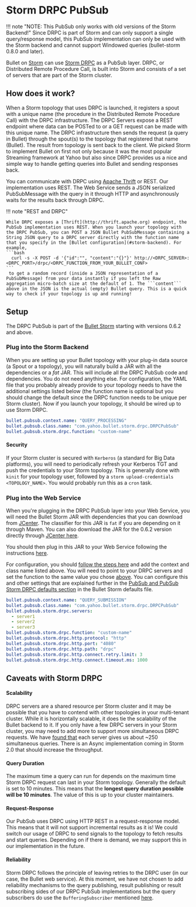 # Storm DRPC PubSub

!!! note "NOTE: This PubSub only works with old versions of the Storm Backend!"
    Since DRPC is part of Storm and can only support a single query/response model, this PubSub implementation can only be used with the Storm backend and cannot support Windowed queries (bullet-storm 0.8.0 and later).

Bullet on [Storm](https://storm.apache.org/) can use [Storm DRPC](http://storm.apache.org/releases/1.0.0/Distributed-RPC.html) as a PubSub layer. DRPC, or Distributed Remote Procedure Call, is built into Storm and consists of a set of servers that are part of the Storm cluster.

## How does it work?

When a Storm topology that uses DRPC is launched, it registers a spout with a unique name (the procedure in the Distributed Remote Procedure Call) with the DRPC infrastructure. The DRPC Servers expose a REST endpoint where data can be POSTed to or a GET request can be made with this unique name. The DRPC infrastructure then sends the request (a query in Bullet) through the spout(s) to the topology that registered that name (Bullet). The result from topology is sent back to the client. We picked Storm to implement Bullet on first not only because it was the most popular Streaming framework at Yahoo but also since DRPC provides us a nice and simple way to handle getting queries into Bullet and sending responses back.

You can communicate with DRPC using [Apache Thrift](https://thrift.apache.org) or REST. Our implementation uses REST. The Web Service sends a JSON serialized PubSubMessage with the query in it through HTTP and asynchronously waits for the results back through DRPC.

!!! note "REST and DRPC"

    While DRPC exposes a [Thrift](http://thrift.apache.org) endpoint, the PubSub implementation uses REST. When you launch your topology with the DRPC PubSub, you can POST a JSON Bullet PubSubMessage containing a String JSON query to a DRPC server directly with the function name that you specify in the [Bullet configuration](#storm-backend). For example,
    ```bash
      curl -s -X POST -d '{"id":"", "content":"{}"}' http://<DRPC_SERVER>:<DRPC_PORT>/drpc/<DRPC_FUNCTION_FROM_YOUR_BULLET_CONF>
    ```
     to get a random record (inside a JSON representation of a PubSubMessage) from your data instantly if you left the Raw aggregation micro-batch size at the default of 1. The ```content``` above in the JSON is the actual (empty) Bullet query. This is a quick way to check if your topology is up and running!

## Setup

The DRPC PubSub is part of the [Bullet Storm](../releases.md#bullet-storm) starting with versions 0.6.2 and above.

### Plug into the Storm Backend

When you are setting up your Bullet topology with your plug-in data source (a Spout or a topology), you will naturally build a JAR with all the dependencies or a *fat* JAR. This will include all the DRPC PubSub code and dependencies. You do not need anything else. For configuration, the YAML file that you probably already provide to your topology needs to have the additional settings listed below (the function name is optional but you should change the default since the DRPC function needs to be unique per Storm cluster). Now if you launch your topology, it should be wired up to use Storm DRPC.

```yaml
bullet.pubsub.context.name: "QUERY_PROCESSING"
bullet.pubsub.class.name: "com.yahoo.bullet.storm.drpc.DRPCPubSub"
bullet.pubsub.storm.drpc.function: "custom-name"
```

#### Security

If your Storm  cluster is secured with ```Kerberos``` (a standard for Big Data platforms), you will need to periodically refresh your Kerberos TGT and push the credentials to your Storm topology. This is generally done with ```kinit``` for your topology user, followed by a ```storm upload-credentials <TOPOLOGY_NAME>```. You would probably run this as a ```cron``` task.

### Plug into the Web Service

When you're plugging in the DRPC PubSub layer into your Web Service, you will need the Bullet Storm JAR with dependencies that you can download from [JCenter](../releases.md#bullet-storm). The classifier for this JAR is ```fat``` if you are depending on it through Maven. You can also download the JAR for the 0.6.2 version directly through [JCenter here](http://jcenter.bintray.com/com/yahoo/bullet/bullet-storm/0.6.2/).

You should then plug in this JAR to your Web Service following the instructions [here](../ws/setup.md#launch).

For configuration, you should [follow the steps here](../ws/setup.md#pubsub-configuration) and add the context and class name listed above. You will need to point to your DRPC servers and set the function to the same value you chose [above](#storm-backend). You can configure this and other settings that are explained further in the [PubSub and PubSub Storm DRPC defaults section](https://github.com/bullet-db/bullet-storm/blob/master/src/main/resources/bullet_storm_defaults.yaml) in the Bullet Storm defaults file.

```yaml
bullet.pubsub.context.name: "QUERY_SUBMISSION"
bullet.pubsub.class.name: "com.yahoo.bullet.storm.drpc.DRPCPubSub"
bullet.pubsub.storm.drpc.servers:
  - server1
  - server2
  - server3
bullet.pubsub.storm.drpc.function: "custom-name"
bullet.pubsub.storm.drpc.http.protocol: "http"
bullet.pubsub.storm.drpc.http.port: "4080"
bullet.pubsub.storm.drpc.http.path: "drpc"
bullet.pubsub.storm.drpc.http.connect.retry.limit: 3
bullet.pubsub.storm.drpc.http.connect.timeout.ms: 1000
```

## Caveats with Storm DRPC

#### Scalability

DRPC servers are a shared resource per Storm cluster and it may be possible that you have to contend with other topologies in your multi-tenant cluster. While it is horizontally scalable, it does tie the scalability of the Bullet backend to it. If you only have a few DRPC servers in your Storm cluster, you may need to add more to support more simultaneous DRPC requests. We have [found that](../backend/storm-performance.md#conclusion_3) each server gives us about ~250 simultaneous queries. There is an Async implementation coming in Storm 2.0 that should increase the throughput.

#### Query Duration

The maximum time a query can run for depends on the maximum time Storm DRPC request can last in your Storm topology. Generally the default is set to 10 minutes. This means that the **longest query duration possible will be 10 minutes**. The value of this is up to your cluster maintainers.

#### Request-Response

Our PubSub uses DRPC using HTTP REST in a request-response model. This means that it will not support incremental results as it is! We could switch our usage of DRPC to send signals to the topology to fetch results and start queries. Depending on if there is demand, we may support this in our implementation in the future.

#### Reliability

Storm DRPC follows the principle of leaving retries to the DRPC user (in our case, the Bullet web service). At this moment, we have not chosen to add reliability mechanisms to the query publishing, result publishing or result subscribing sides of our DRPC PubSub implementations but the query subscribers do use the ```BufferingSubscriber``` mentioned [here](architecture.md#reliability).
